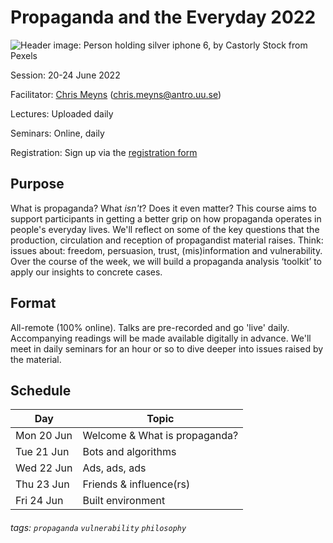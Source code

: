 # Propaganda and the Everyday 2022

![Header image: Person holding silver iphone 6, by Castorly Stock from Pexels](https://i.imgur.com/2QQalhG.jpg)

Session: 20-24 June 2022

Facilitator: [Chris Meyns](https://chrismeyns.xyz) (chris.meyns@antro.uu.se)

Lectures: Uploaded daily

Seminars: Online, daily 

Registration: Sign up via the [registration form](https://doit.medfarm.uu.se/bin/kurt3/kurt/43558)

## Purpose

What is propaganda? What _isn't_? Does it even matter? This course aims to support participants in getting a better grip on how propaganda operates in people's everyday lives. We'll reflect on some of the key questions that the production, circulation and reception of propagandist material raises. Think: issues about: freedom, persuasion, trust, (mis)information and vulnerability. Over the course of the week, we will build a propaganda analysis ‘toolkit’ to apply our insights to concrete cases.

## Format

All-remote (100% online). Talks are pre-recorded and go 'live' daily. Accompanying readings will be made available digitally in advance. We'll meet in daily seminars for an hour or so to dive deeper into issues raised by the material.

## Schedule

Day | Topic 
--- | --- 
Mon 20 Jun | Welcome & What is propaganda? 
Tue 21 Jun | Bots and algorithms 
Wed 22 Jun | Ads, ads, ads 
Thu 23 Jun | Friends & influence(rs) 
Fri 24 Jun | Built environment 

###### tags: `propaganda` `vulnerability` `philosophy`
